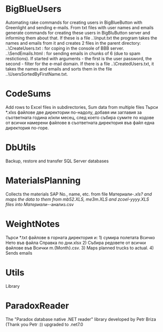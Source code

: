 # BigBlueUsers
Automating rake commands for creating users in BigBlueButton with Greenlight and sending e-mails.
From txt files with user names and emails generate commands for creating these users in BigBluButton server and informing them about that.
If these is a file ..\Input.txt the program takes the names and emails from it and creates 2 files in the parent directory:
..\CreateUsers.txt : for coping in the console of BBB server.
..\SendEmails.html : for sending emails in chunks of 6 (due to spam restictions).
If started with arguments - the first is the user password, the second - filter for the e-mail domain.
If there is a file ..\CreatedUsers.txt, it takes the names and emails and sorts them in the file ..\UsersSortedByFirstName.txt.

# CodeSums
Add rows to Excel files in subdirectories, Sum data from multiple files
Търси *.xlxs файлове две директории по-надолу, добавя им заглавия за съответната година и/или месец, след което събира сумите по кодове от всички намерени файлове в съответната директория във файл една директория по-горе.

# DbUtils
Backup, restore and transfer SQL Server databases

# MaterialsPlanning
Collects the materials SAP No., name, etc. from file Материали-*.xls? and maps the data to them from mb52.XLS, me3m.XLS and zcoel-yyyy.XLS files into Материали-*-анализ.csv

# WeightNotes
Търси *.txt файлове в горната директория и: 1) сумира полетата Всичко Нето във файла Справка по дни.xlsx 2) Събира редовете от всички файлове във Всички m.{Month}.csv.
3) Maps planned trucks to actual. 4) Sends emails

# Utils
Library

# ParadoxReader
The "Paradox database native .NET reader" library developed by Petr Briza (Thank you Petr :)) upgraded to .net7.0
